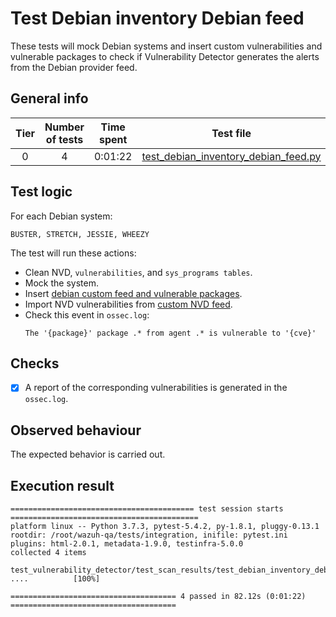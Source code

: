 # Test Debian inventory Debian feed

These tests will mock Debian systems and insert custom vulnerabilities and vulnerable packages to check if Vulnerability Detector generates the alerts from the Debian provider feed.

## General info

|Tier | Number of tests | Time spent| Test file |
|:--:|:--:|:--:|:--:|
| 0 | 4 | 0:01:22 | [test_debian_inventory_debian_feed.py](../../test_scan_results/test_debian_inventory_debian_feed.py)|

## Test logic

For each Debian system:

```
BUSTER, STRETCH, JESSIE, WHEEZY
```

The test will run these actions:
- Clean NVD, `vulnerabilities`, and `sys_programs tables`.
- Mock the system.
- Insert [debian custom feed and vulnerable packages](../../test_scan_results/data/debian_vulnerabilities.json).
- Import NVD vulnerabilities from [custom NVD feed](../../test_scan_results/data/real_nvd_feed.json).
- Check this event in `ossec.log`:
  ```
  The '{package}' package .* from agent .* is vulnerable to '{cve}'
  ```

## Checks

- [x] A report of the corresponding vulnerabilities is generated in the `ossec.log`.

## Observed behaviour

The expected behavior is carried out.

## Execution result

```
========================================= test session starts ==========================================
platform linux -- Python 3.7.3, pytest-5.4.2, py-1.8.1, pluggy-0.13.1
rootdir: /root/wazuh-qa/tests/integration, inifile: pytest.ini
plugins: html-2.0.1, metadata-1.9.0, testinfra-5.0.0
collected 4 items

test_vulnerability_detector/test_scan_results/test_debian_inventory_debian_feed.py ....          [100%]

===================================== 4 passed in 82.12s (0:01:22) =====================================
```
